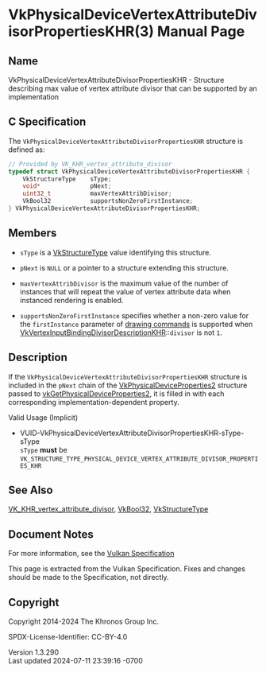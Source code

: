 # VkPhysicalDeviceVertexAttributeDivisorPropertiesKHR(3) Manual Page

## Name

VkPhysicalDeviceVertexAttributeDivisorPropertiesKHR - Structure
describing max value of vertex attribute divisor that can be supported
by an implementation



## <a href="#_c_specification" class="anchor"></a>C Specification

The `VkPhysicalDeviceVertexAttributeDivisorPropertiesKHR` structure is
defined as:

``` c
// Provided by VK_KHR_vertex_attribute_divisor
typedef struct VkPhysicalDeviceVertexAttributeDivisorPropertiesKHR {
    VkStructureType    sType;
    void*              pNext;
    uint32_t           maxVertexAttribDivisor;
    VkBool32           supportsNonZeroFirstInstance;
} VkPhysicalDeviceVertexAttributeDivisorPropertiesKHR;
```

## <a href="#_members" class="anchor"></a>Members

- `sType` is a [VkStructureType](https://registry.khronos.org/vulkan/specs/1.3-extensions/man/html/VkStructureType.html) value identifying
  this structure.

- `pNext` is `NULL` or a pointer to a structure extending this
  structure.

- <span id="limits-maxVertexAttribDivisor"></span>
  `maxVertexAttribDivisor` is the maximum value of the number of
  instances that will repeat the value of vertex attribute data when
  instanced rendering is enabled.

- <span id="limits-supportsNonZeroFirstInstance"></span>
  `supportsNonZeroFirstInstance` specifies whether a non-zero value for
  the `firstInstance` parameter of <a
  href="https://registry.khronos.org/vulkan/specs/1.3-extensions/html/vkspec.html#drawing"
  target="_blank" rel="noopener">drawing commands</a> is supported when
  [VkVertexInputBindingDivisorDescriptionKHR](https://registry.khronos.org/vulkan/specs/1.3-extensions/man/html/VkVertexInputBindingDivisorDescriptionKHR.html)::`divisor`
  is not `1`.

## <a href="#_description" class="anchor"></a>Description

If the `VkPhysicalDeviceVertexAttributeDivisorPropertiesKHR` structure
is included in the `pNext` chain of the
[VkPhysicalDeviceProperties2](https://registry.khronos.org/vulkan/specs/1.3-extensions/man/html/VkPhysicalDeviceProperties2.html)
structure passed to
[vkGetPhysicalDeviceProperties2](https://registry.khronos.org/vulkan/specs/1.3-extensions/man/html/vkGetPhysicalDeviceProperties2.html),
it is filled in with each corresponding implementation-dependent
property.

Valid Usage (Implicit)

- <a
  href="#VUID-VkPhysicalDeviceVertexAttributeDivisorPropertiesKHR-sType-sType"
  id="VUID-VkPhysicalDeviceVertexAttributeDivisorPropertiesKHR-sType-sType"></a>
  VUID-VkPhysicalDeviceVertexAttributeDivisorPropertiesKHR-sType-sType  
  `sType` **must** be
  `VK_STRUCTURE_TYPE_PHYSICAL_DEVICE_VERTEX_ATTRIBUTE_DIVISOR_PROPERTIES_KHR`

## <a href="#_see_also" class="anchor"></a>See Also

[VK_KHR_vertex_attribute_divisor](https://registry.khronos.org/vulkan/specs/1.3-extensions/man/html/VK_KHR_vertex_attribute_divisor.html),
[VkBool32](https://registry.khronos.org/vulkan/specs/1.3-extensions/man/html/VkBool32.html), [VkStructureType](https://registry.khronos.org/vulkan/specs/1.3-extensions/man/html/VkStructureType.html)

## <a href="#_document_notes" class="anchor"></a>Document Notes

For more information, see the <a
href="https://registry.khronos.org/vulkan/specs/1.3-extensions/html/vkspec.html#VkPhysicalDeviceVertexAttributeDivisorPropertiesKHR"
target="_blank" rel="noopener">Vulkan Specification</a>

This page is extracted from the Vulkan Specification. Fixes and changes
should be made to the Specification, not directly.

## <a href="#_copyright" class="anchor"></a>Copyright

Copyright 2014-2024 The Khronos Group Inc.

SPDX-License-Identifier: CC-BY-4.0

Version 1.3.290  
Last updated 2024-07-11 23:39:16 -0700

